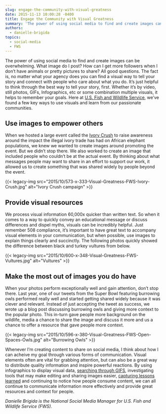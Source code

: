 ```yaml
---
slug: engage-the-community-with-visual-greatness
date: 2015-11-13 10:00:28 -0400
title: Engage the Community with Visual Greatness
summary: 'The power of using social media to find and create images can be overwhelming. What image do I post? How can I get more followers when I don’t have animals or pretty pictures to share? All good questions. The fact is, no matter what your agency does you can find a visual way to tell'
authors:
  - danielle-brigida
topics:
  - social-media
  - FWS
---
```


The power of using social media to find and create images can be overwhelming. What image do I post? How can I get more followers when I don’t have animals or pretty pictures to share? All good questions. The fact is, no matter what your agency does you can find a visual way to tell your story and connect with people who care about what you do. It’s just helpful to think through the best way to tell your story, first. Whether it’s by video, still photos, GIFs, Infographics, etc or some combination multiple visuals, it helps to remember your goals. Here at [U.S. Fish and Wildlife Service](http://www.fws.gov/), we’ve found a few key ways to use visuals and learn from our passionate communities.

## Use images to empower others

When we hosted a large event called the [Ivory Crush](http://www.fws.gov/le/elephant-ivory-crush.html) to raise awareness around the impact the illegal ivory trade has had on African elephant populations, we knew we wanted to create images around promoting the event. But we didn’t stop there. We also worked to create an image that included people who couldn’t be at the actual event. By thinking about what messages people may want to share in an effort to support our work, it allowed us to create something that was shared widely by people beyond the event.

{{< legacy-img src="2015/10/573-x-333-Visual-Greatness-FWS-Ivory-Crush.jpg" alt="Ivory Crush campaign" >}}

## Provide visual resources

We process visual information 60,000x quicker than written text. So when it comes to a way to quickly convey an educational message or discuss differences and dispel myths, visuals can be incredibly helpful. Just remember 508 compliance, it’s important to have great text to accompany visual elements in your communication, but when possible, use images to explain things clearly and succinctly. The following photos quickly showed the difference between black and turkey vultures from below.

{{< legacy-img src="2015/10/600-x-348-Visual-Greatness-FWS-Vultures.jpg" alt="Vultures" >}}

## Make the most out of images you do have

When your photos perform exceptionally well and gain attention, don’t stop there. Last year, one of our tweets from the Super Bowl featuring burrowing owls performed really well and started getting shared widely because it was clever and relevant. Instead of just accepting the tweet as success, we wrote up a blog post discussing burrowing owls and giving more context to the popular photo. This in-turn gave people more background on the wildlife, media a chance to share the image and discuss it more and us a chance to offer a resource that gave people more context.

{{< legacy-img src="2015/10/596-x-380-Visual-Greatness-FWS-Open-Spaces-Owls.jpg" alt="Burrowing Owls" >}}

Whenever I’m creating content to share on social media, I think about how I can acheive my goal through various forms of communication. Visual elements often are vital for grabbing attention, but can also be a great way to distribute quality information and inspire powerful reactions. By using infographics to display visual data, [searching through GIFS](http://giphy.com/), investigating tools that may make editing and sharing images easier, [capturing lessons learned](https://www.awesomescreenshot.com/) and continuing to notice how people consume content, we can all continue to communicate information more effectively and provide great resources and context for people.

_Danielle Brigida is the National Social Media Manager for U.S. Fish and Wildlife Service (FWS)._
